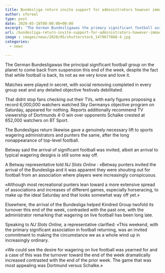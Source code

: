 ```yaml
---
title: Bundesliga return invite support for administrators however immaculate Saturday still way off
author: xforeal 
type: post
date: 2020-05-18T00:00:00+00:00
excerpt: 'The German Bundesligawas the primary significant football association on the planet to come back from suspension this end of the week, in spite of the fact that while football is back, its not as we very know and love it '
url: /bundesliga-return-invite-support-for-administrators-however-immaculate-saturday-still-way-off/
image : images/news/2020/05/shutterstock_1479677888-4.jpg
categories:
  - news

---
```

The German Bundesligawas the principal significant football group on the planet to come back from suspension this end of the week, despite the fact that while football is back, its not as we very know and love it. 

Matches were played in secret, with social removing completed in every group seat and any detailed objective festivals debilitated. 

That didnt stop fans checking out their TVs, with early figures proposing a record 6,000,000 watchers watched Sky Germanys objective program on Saturday, appeared for nothing. Reports additionally recommend TV viewership of Dortmunds 4-0 win over opponents Schalke crested at 652,000 watchers on BT Sport. 

The Bundesligas return likewise gave a genuinely necessary lift to sports wagering administrators and punters the same, after the long nonappearance of top-level football. 

Betway said the arrival of significant football was invited, albeit an arrival to typical wagering designs is still some way off. 

A Betway representative told _NJ Slots Online_ : &#171;Betway punters invited the arrival of the Bundesliga and it was apparent they were shouting out for football from an association where players were increasingly conspicuous. 

&#171;Although most recreational punters lean toward a more extensive spread of associations and increases of different games, especially horseracing, to make up the ideal Saturday and that looks somewhat way off yet.&#187; 

Elsewhere, the arrival of the Bundesliga helped Kindred Group twofold its turnover this end of the week, contrasted with the past one, with the administrator remarking that wagering on live football has been long late. 

Speaking to _NJ Slots Online,_ a representative clarified: &#171;This weekend, with the primary significant association in football returning, was an invited commitment to making the circumstance we as a whole wind up in increasingly ordinary. 

&#171;We could see the desire for wagering on live football was yearned for and a case of this was the turnover toward the end of the week dramatically increased contrasted with the end of the prior week. The game that was most appealing was Dortmund versus Schalke.&#187;